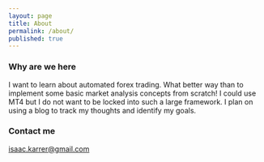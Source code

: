 ```yaml
---
layout: page
title: About
permalink: /about/
published: true
---
```


### Why are we here
I want to learn about automated forex trading.  What better way than to implement some basic market analysis concepts from scratch!  I could use MT4 but I do not want to be locked into such a large framework.  I plan on using a blog to track my thoughts and identify my goals.


### Contact me

[isaac.karrer@gmail.com](mailto:isaac.karrer@gmail.com)
